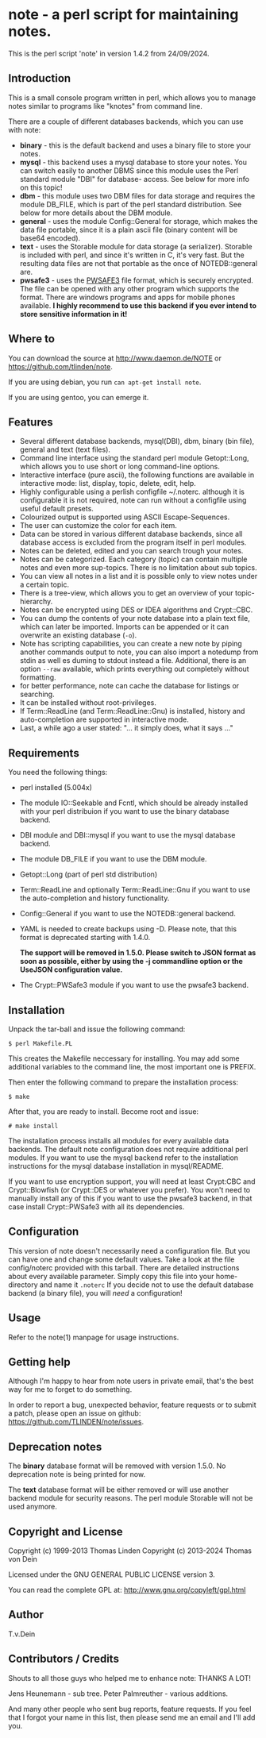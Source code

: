 # note - a perl script for maintaining notes.

This is the perl script 'note' in version 1.4.2 from 24/09/2024.

## Introduction

This is a  small console program written in perl,  which allows you to
manage notes similar to programs like "knotes" from command line.

There are a couple of different  databases backends, which you can use
with note:

* **binary** - this is the default backend
  and uses a binary file to store your notes.
* **mysql** - this backend uses a mysql
  database to store your notes. You can switch
  easily to another DBMS since this module uses
  the Perl standard module "DBI" for database-
  access. See below for more info on this topic!
* **dbm** - this module uses two DBM files
  for data storage and requires the module DB_FILE,
  which is part of the perl standard distribution.
  See below for more details about the DBM module.
* **general** - uses the module Config::General
  for storage, which makes the data file portable,
  since it is a plain ascii file (binary content
  will be base64 encoded).
* **text** - uses the Storable module for data
  storage (a serializer). Storable is included with
  perl, and since it's written in C, it's very fast.
  But the resulting data files are not that portable
  as the once of NOTEDB::general are.
* **pwsafe3** - uses the
  [PWSAFE3](https://github.com/pwsafe/pwsafe/blob/master/docs/formatV3.txt)
  file format, which is securely encrypted. The file can be opened
  with any other program which supports the format. There are windows
  programs and apps for mobile phones available. **I highly recommend
  to use this backend if you ever intend to store sensitive
  information in it!**

## Where to 

You can download the source at http://www.daemon.de/NOTE or
https://github.com/tlinden/note.

If you are using debian, you run `can apt-get ìnstall note`.

If you are using gentoo, you can emerge it.



## Features

* Several different database backends, mysql(DBI), dbm,
  binary (bin file), general and text (text files).
* Command line interface using the standard perl module
  Getopt::Long, which allows you to use short or long
  command-line options.
* Interactive interface (pure ascii), the following functions
  are available in interactive mode: list, display, topic,
  delete, edit, help.
* Highly configurable using a perlish configfile ~/.noterc.
  although it is configurable it is not required, note can
  run without a configfile using useful default presets.
* Colourized output is supported using ASCII Escape-Sequences.
* The user can customize the color for each item.
* Data can be stored in various different database backends,
  since all database access is excluded from the program itself
  in perl modules.
* Notes can be deleted, edited and you can search trough your notes.
* Notes can be categorized. Each category (topic) can contain multiple
  notes and even more sup-topics. There is no limitation about
  sub topics.
* You can view all notes in a list and it is possible only to view
  notes under a certain topic.
* There is a tree-view, which allows you to get an overview of your
  topic-hierarchy.
* Notes can be encrypted using DES or IDEA algorithms and Crypt::CBC.
* You can dump the contents of your note database into a plain text
  file, which can later be imported. Imports can be appended or it can
  overwrite an existing database (`-o`).
* Note has scripting capabilities, you can create a new note by piping
  another commands output to note, you can also import a notedump from
  stdin as well es duming to stdout instead a file. Additional, there 
  is an option `--raw` available, which prints everything out completely
  without formatting.
* for better performance, note can cache the database for listings
  or searching.
* It can be installed without root-privileges.
* If Term::ReadLine (and Term::ReadLine::Gnu) is installed, history
  and auto-completion are supported in interactive mode.
* Last, a while ago a user stated: "... it simply does, what it
  says ..."



## Requirements

You need the following things:

* perl installed (5.004x)
* The module IO::Seekable and Fcntl, which should be 
  already installed with your perl distribuion if
  you want to use the binary database backend.
* DBI module and DBI::mysql if you want to use the 
  mysql database backend.
* The module DB_FILE if you want to use the DBM module.
* Getopt::Long (part of perl std distribution)
* Term::ReadLine and optionally Term::ReadLine::Gnu if
  you want to use the auto-completion and history functionality.
* Config::General if you want to use the NOTEDB::general
  backend.
* YAML is needed to create backups using -D. Please note,
  that this format is deprecated starting with 1.4.0. 
  
  **The support will be removed in 1.5.0. Please switch to JSON
  format as soon as possible, either by using the -j
  commandline option or the UseJSON configuration value.**
* The Crypt::PWSafe3 module if you want to use the pwsafe3 backend.

## Installation

Unpack the tar-ball and issue the following command:

`$ perl Makefile.PL`

This creates the Makefile neccessary for installing.
You may add some additional variables to the command line, the
most important one is PREFIX.

Then enter the following command to prepare the installation
process:

`$ make`

After that, you are ready to install. Become root and issue:

`# make install`

The installation process installs all modules for every available
data backends. The default note configuration does not require
additional perl modules.
If you want to use the mysql backend refer to the installation
instructions for the mysql database installation in mysql/README.

If you want to use encryption support, you will need at least
Crypt:CBC and Crypt::Blowfish (or Crypt::DES or whatever you
prefer). You won't need to manually install any of this if you want to
use the pwsafe3 backend, in that case install Crypt::PWSafe3 with all
its dependencies.



## Configuration

This  version  of  note   doesn't  necessarily  need  a  configuration
file. But you can have one and change some default values. Take a look
at  the  file config/noterc  provided  with  this tarball.  There  are
detailed instructions  about every  available parameter.   Simply copy
this file into your home-directory and name it `.noterc` If you decide
not to  use the  default database  backend (a  binary file),  you will
*need* a configuration!


## Usage

Refer to the note(1) manpage for usage instructions.


## Getting help

Although I'm happy  to hear from note users  in private email,
that's the best way for me to forget to do something.

In order to report a bug,  unexpected behavior, feature requests or to
submit    a    patch,    please    open   an    issue    on    github:
https://github.com/TLINDEN/note/issues. 

## Deprecation notes

The **binary** database format will be removed with version 1.5.0. No
deprecation note is being printed for now.

The **text** database format will be either removed or will use
another backend module for security reasons. The perl module Storable
will not be used anymore.

## Copyright and License

Copyright (c) 1999-2013 Thomas Linden
Copyright (c) 2013-2024 Thomas von Dein

Licensed under the GNU GENERAL PUBLIC LICENSE version 3.

You can read the complete GPL at: http://www.gnu.org/copyleft/gpl.html

## Author

T.v.Dein <tom AT vondein DOT org>


## Contributors / Credits

Shouts to all those guys who helped me to enhance note: THANKS A LOT!

Jens Heunemann 	- sub tree.
Peter Palmreuther - various additions.

And many other people who sent bug reports, feature requests. If you
feel that I forgot your name in this list, then please send me an email
and I'll add you.


